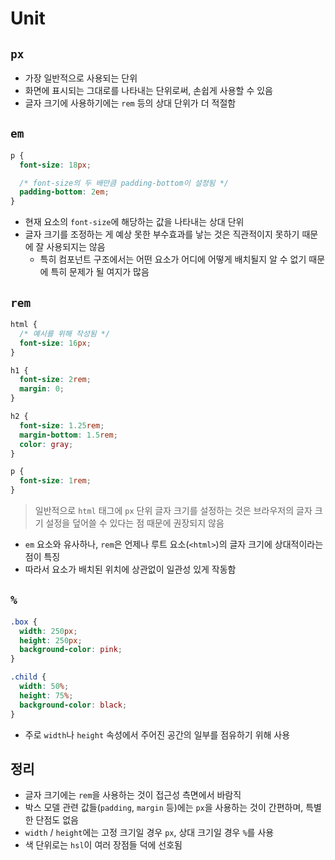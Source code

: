 # Unit

## `px`

- 가장 일반적으로 사용되는 단위
- 화면에 표시되는 그대로를 나타내는 단위로써, 손쉽게 사용할 수 있음
- 글자 크기에 사용하기에는 `rem` 등의 상대 단위가 더 적절함

## `em`

```css
p {
  font-size: 18px;

  /* font-size의 두 배만큼 padding-bottom이 설정됨 */
  padding-bottom: 2em;
}
```

- 현재 요소의 `font-size`에 해당하는 값을 나타내는 상대 단위
- 글자 크기를 조정하는 게 예상 못한 부수효과를 낳는 것은 직관적이지 못하기 때문에 잘 사용되지는 않음
  - 특히 컴포넌트 구조에서는 어떤 요소가 어디에 어떻게 배치될지 알 수 없기 때문에 특히 문제가 될 여지가 많음

## `rem`

```css
html {
  /* 예시를 위해 작성됨 */
  font-size: 16px;
}

h1 {
  font-size: 2rem;
  margin: 0;
}

h2 {
  font-size: 1.25rem;
  margin-bottom: 1.5rem;
  color: gray;
}

p {
  font-size: 1rem;
}
```
> 일반적으로 `html` 태그에 `px` 단위 글자 크기를 설정하는 것은 브라우저의 글자 크기 설정을 덮어쓸 수 있다는 점 때문에 권장되지 않음

- `em` 요소와 유사하나, `rem`은 언제나 루트 요소(`<html>`)의 글자 크기에 상대적이라는 점이 특징
- 따라서 요소가 배치된 위치에 상관없이 일관성 있게 작동함

## `%`

```css
.box {
  width: 250px;
  height: 250px;
  background-color: pink;
}

.child {
  width: 50%;
  height: 75%;
  background-color: black;
}
```

- 주로 `width`나 `height` 속성에서 주어진 공간의 일부를 점유하기 위해 사용

## 정리

- 글자 크기에는 `rem`을 사용하는 것이 접근성 측면에서 바람직
- 박스 모델 관련 값들(`padding`, `margin` 등)에는 `px`을 사용하는 것이 간편하며, 특별한 단점도 없음
- `width` / `height`에는 고정 크기일 경우 `px`, 상대 크기일 경우 `%`를 사용
- 색 단위로는 `hsl`이 여러 장점들 덕에 선호됨
